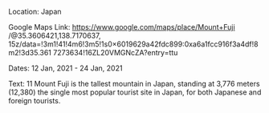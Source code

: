 Location:
Japan

Google Maps Link:
https://www.google.com/maps/place/Mount+Fuji /@35.3606421,138.7170637, 15z/data=!3m1!41!4m6!3m5!1s0×6019629a42fdc899:0xa6a1fcc916f3a4df!8m2!3d35.361
7273634!16ZL20VMGNcZA?entry=ttu

Dates:
12 Jan, 2021 - 24 Jan, 2021

Text:
11 Mount Fuji is the tallest mountain in Japan, standing at 3,776 meters (12,380) the single most popular tourist site in Japan, for both Japanese and foreign tourists.
